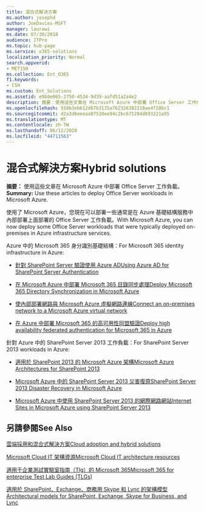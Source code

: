 ```yaml
---
title: 混合式解決方案
ms.author: josephd
author: JoeDavies-MSFT
manager: laurawi
ms.date: 07/30/2018
audience: ITPro
ms.topic: hub-page
ms.service: o365-solutions
localization_priority: Normal
search.appverid:
- MET150
ms.collection: Ent_O365
f1.keywords:
- CSH
ms.custom: Ent_Solutions
ms.assetid: e9b8e065-2750-4534-9d39-aafd51a2a4e2
description: 摘要：使用這些文章在 Microsoft Azure 中部署 Office Server 工作負載。
ms.openlocfilehash: 558b3eb612d67b3135a762326382218ae4f286c1
ms.sourcegitcommit: d2a3d6eeeaa07510ee94c2bc675284d893221a95
ms.translationtype: MT
ms.contentlocale: zh-TW
ms.lasthandoff: 06/12/2020
ms.locfileid: "44711563"
---
```

# <a name="hybrid-solutions"></a><span data-ttu-id="9d971-103">混合式解決方案</span><span class="sxs-lookup"><span data-stu-id="9d971-103">Hybrid solutions</span></span>

 <span data-ttu-id="9d971-104">**摘要：** 使用這些文章在 Microsoft Azure 中部署 Office Server 工作負載。</span><span class="sxs-lookup"><span data-stu-id="9d971-104">**Summary:** Use these articles to deploy Office Server workloads in Microsoft Azure.</span></span>
  
<span data-ttu-id="9d971-105">使用了 Microsoft Azure，您現在可以部署一些通常是在 Azure 基礎結構服務中內部部署上面部署的 Office Server 工作負載。</span><span class="sxs-lookup"><span data-stu-id="9d971-105">With Microsoft Azure, you can now deploy some Office Server workloads that were typically deployed on-premises in Azure infrastructure services.</span></span>
  
<span data-ttu-id="9d971-106">Azure 中的 Microsoft 365 身分識別基礎結構：</span><span class="sxs-lookup"><span data-stu-id="9d971-106">For Microsoft 365 identity infrastructure in Azure:</span></span>

- [<span data-ttu-id="9d971-107">針對 SharePoint Server 驗證使用 Azure AD</span><span class="sxs-lookup"><span data-stu-id="9d971-107">Using Azure AD for SharePoint Server Authentication</span></span>](using-azure-ad-for-sharepoint-server-authentication.md)

- [<span data-ttu-id="9d971-108">在 Microsoft Azure 中部署 Microsoft 365 目錄同步處理</span><span class="sxs-lookup"><span data-stu-id="9d971-108">Deploy Microsoft 365 Directory Synchronization in Microsoft Azure</span></span>](deploy-office-365-directory-synchronization-dirsync-in-microsoft-azure.md)
  
- [<span data-ttu-id="9d971-109">使內部部署網路與 Microsoft Azure 虛擬網路連線</span><span class="sxs-lookup"><span data-stu-id="9d971-109">Connect an on-premises network to a Microsoft Azure virtual network</span></span>](connect-an-on-premises-network-to-a-microsoft-azure-virtual-network.md)
    
- [<span data-ttu-id="9d971-110">在 Azure 中部署 Microsoft 365 的高可用性同盟驗證</span><span class="sxs-lookup"><span data-stu-id="9d971-110">Deploy high availability federated authentication for Microsoft 365 in Azure</span></span>](deploy-high-availability-federated-authentication-for-office-365-in-azure.md)
    
<span data-ttu-id="9d971-111">針對 Azure 中的 SharePoint Server 2013 工作負載：</span><span class="sxs-lookup"><span data-stu-id="9d971-111">For SharePoint Server 2013 workloads in Azure:</span></span>
  
- [<span data-ttu-id="9d971-112">適用於 SharePoint 2013 的 Microsoft Azure 架構</span><span class="sxs-lookup"><span data-stu-id="9d971-112">Microsoft Azure Architectures for SharePoint 2013</span></span>](microsoft-azure-architectures-for-sharepoint-2013.md)
    
- [<span data-ttu-id="9d971-113">Microsoft Azure 中的 SharePoint Server 2013 災害復原</span><span class="sxs-lookup"><span data-stu-id="9d971-113">SharePoint Server 2013 Disaster Recovery in Microsoft Azure</span></span>](sharepoint-server-2013-disaster-recovery-in-microsoft-azure.md)
    
- [<span data-ttu-id="9d971-114">Microsoft Azure 中使用 SharePoint Server 2013 的網際網路網站</span><span class="sxs-lookup"><span data-stu-id="9d971-114">Internet Sites in Microsoft Azure using SharePoint Server 2013</span></span>](internet-sites-in-microsoft-azure-using-sharepoint-server-2013.md)
  
  
## <a name="see-also"></a><span data-ttu-id="9d971-115">另請參閱</span><span class="sxs-lookup"><span data-stu-id="9d971-115">See Also</span></span>

[<span data-ttu-id="9d971-116">雲端採用和混合式解決方案</span><span class="sxs-lookup"><span data-stu-id="9d971-116">Cloud adoption and hybrid solutions</span></span>](cloud-adoption-and-hybrid-solutions.yml)
  
[<span data-ttu-id="9d971-117">Microsoft Cloud IT 架構資源</span><span class="sxs-lookup"><span data-stu-id="9d971-117">Microsoft Cloud IT architecture resources</span></span>](microsoft-cloud-it-architecture-resources.md)
  
[<span data-ttu-id="9d971-118">適用于企業測試實驗室指南（Tlg）的 Microsoft 365</span><span class="sxs-lookup"><span data-stu-id="9d971-118">Microsoft 365 for enterprise Test Lab Guides (TLGs)</span></span>](https://docs.microsoft.com/microsoft-365/enterprise/m365-enterprise-test-lab-guides)
  
[<span data-ttu-id="9d971-119">適用於 SharePoint、Exchange、商務用 Skype 和 Lync 的架構模型</span><span class="sxs-lookup"><span data-stu-id="9d971-119">Architectural models for SharePoint, Exchange, Skype for Business, and Lync</span></span>](architectural-models-for-sharepoint-exchange-skype-for-business-and-lync.md)
